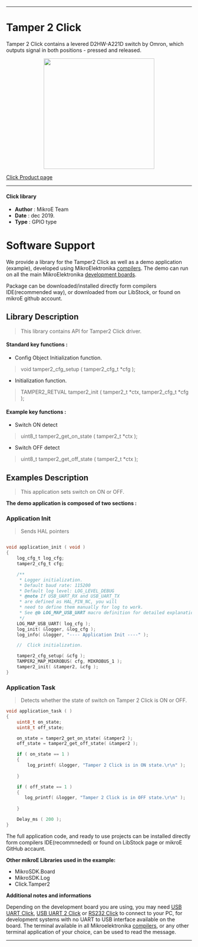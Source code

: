 
---
# Tamper 2 Click

Tamper 2 Click contains a levered D2HW-A221D switch by Omron, which outputs signal in both positions - pressed and released.

<p align="center">
  <img src="https://download.mikroe.com/images/click_for_ide/tamper2_click.png" height=300px>
</p>


[Click Product page](https://www.mikroe.com/tamper-2-click)

---

#### Click library 

- **Author**        : MikroE Team
- **Date**          : dec 2019.
- **Type**          : GPIO type


# Software Support

We provide a library for the Tamper2 Click 
as well as a demo application (example), developed using MikroElektronika 
[compilers](https://shop.mikroe.com/compilers). 
The demo can run on all the main MikroElektronika [development boards](https://shop.mikroe.com/development-boards).

Package can be downloaded/installed directly form compilers IDE(recommended way), or downloaded from our LibStock, or found on mikroE github account. 

## Library Description

> This library contains API for Tamper2 Click driver.

#### Standard key functions :

- Config Object Initialization function.
> void tamper2_cfg_setup ( tamper2_cfg_t *cfg ); 
 
- Initialization function.
> TAMPER2_RETVAL tamper2_init ( tamper2_t *ctx, tamper2_cfg_t *cfg );


#### Example key functions :

- Switch ON detect
> uint8_t tamper2_get_on_state ( tamper2_t *ctx );
 
- Switch OFF detect
> uint8_t tamper2_get_off_state ( tamper2_t *ctx );

## Examples Description

> This application sets switch on ON or OFF.

**The demo application is composed of two sections :**

### Application Init 

> Sends HAL pointers

```c

void application_init ( void )
{
    log_cfg_t log_cfg;
    tamper2_cfg_t cfg;

    /** 
     * Logger initialization.
     * Default baud rate: 115200
     * Default log level: LOG_LEVEL_DEBUG
     * @note If USB_UART_RX and USB_UART_TX 
     * are defined as HAL_PIN_NC, you will 
     * need to define them manually for log to work. 
     * See @b LOG_MAP_USB_UART macro definition for detailed explanation.
     */
    LOG_MAP_USB_UART( log_cfg );
    log_init( &logger, &log_cfg );
    log_info( &logger, "---- Application Init ----" );

    //  Click initialization.

    tamper2_cfg_setup( &cfg );
    TAMPER2_MAP_MIKROBUS( cfg, MIKROBUS_1 );
    tamper2_init( &tamper2, &cfg );
}
```

### Application Task

> Detects whether the state of switch on Tamper 2 Click is ON or OFF.

```c
void application_task ( )
{
    uint8_t on_state;
    uint8_t off_state;

    on_state = tamper2_get_on_state( &tamper2 );
    off_state = tamper2_get_off_state( &tamper2 );

    if ( on_state == 1 )
    {
        log_printf( &logger, "Tamper 2 Click is in ON state.\r\n" );
		
    }

    if ( off_state == 1 )
    {
       log_printf( &logger, "Tamper 2 Click is in OFF state.\r\n" );
		
    }

    Delay_ms ( 200 );
}
```

The full application code, and ready to use projects can be  installed directly form compilers IDE(recommneded) or found on LibStock page or mikroE GitHub accaunt.

**Other mikroE Libraries used in the example:** 

- MikroSDK.Board
- MikroSDK.Log
- Click.Tamper2

**Additional notes and informations**

Depending on the development board you are using, you may need 
[USB UART Click](https://shop.mikroe.com/usb-uart-click), 
[USB UART 2 Click](https://shop.mikroe.com/usb-uart-2-click) or 
[RS232 Click](https://shop.mikroe.com/rs232-click) to connect to your PC, for 
development systems with no UART to USB interface available on the board. The 
terminal available in all Mikroelektronika 
[compilers](https://shop.mikroe.com/compilers), or any other terminal application 
of your choice, can be used to read the message.



---
